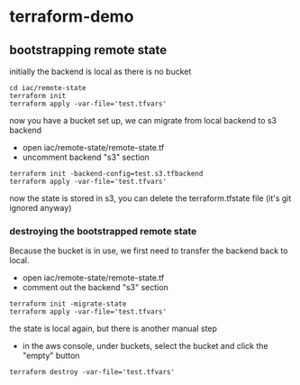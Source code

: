# terraform-demo

## bootstrapping remote state

initially the backend is local as there is no bucket
```
cd iac/remote-state
terraform init
terraform apply -var-file='test.tfvars'
```

now you have a bucket set up, we can migrate from local backend to s3 backend

- open iac/remote-state/remote-state.tf
- uncomment backend "s3" section

```
terraform init -backend-config=test.s3.tfbackend
terraform apply -var-file='test.tfvars'
```

now the state is stored in s3, you can delete the terraform.tfstate file (it's git ignored anyway)

### destroying the bootstrapped remote state

Because the bucket is in use, we first need to transfer the backend back to local.

- open iac/remote-state/remote-state.tf
- comment out the backend "s3" section

```
terraform init -migrate-state   
terraform apply -var-file='test.tfvars'  
```

the state is local again, but there is another manual step

- in the aws console, under buckets, select the bucket and click the "empty" button

```
terraform destroy -var-file='test.tfvars'  
```
